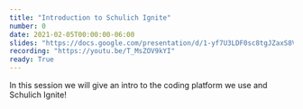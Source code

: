 ```yaml
---
title: "Introduction to Schulich Ignite"
number: 0
date: 2021-02-05T00:00:00-06:00
slides: "https://docs.google.com/presentation/d/1-yf7U3LDF0sc8tgJZaxS8VUkwvxR3vT4y2cX98w1RIo/edit?usp=sharing"
recording: "https://youtu.be/T_MsZOV9kYI"
ready: True
---
```


In this session we will give an intro to the coding platform we use and Schulich Ignite!